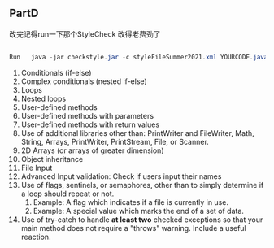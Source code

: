## PartD
改完记得run一下那个StyleCheck
改得老费劲了
## 

```java
Run   java -jar checkstyle.jar -c styleFileSummer2021.xml YOURCODE.java > styleReport.txt
```


1. Conditionals (if-else)
2. Complex conditionals (nested if-else)
3. Loops
4. Nested loops
5. User-defined methods
6. User-defined methods with parameters
7. User-defined methods with return values
8. Use of additional libraries other than: PrintWriter and FileWriter, Math, String, Arrays, PrintWriter, PrintStream, File, or Scanner.
9. 2D Arrays (or arrays of greater dimension)
10. Object inheritance
11. File Input
12. Advanced Input validation: Check if users input their names
13. Use of flags, sentinels, or semaphores, other than to simply determine if a loop should repeat or not.
    1. Example: A flag which indicates if a file is currently in use.
    2. Example: A special value which marks the end of a set of data. 
14. Use of try-catch to handle **at least two** checked exceptions so that your main method does not require a "throws" warning. Include a useful reaction.



